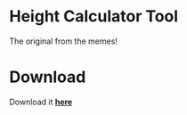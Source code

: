 # Height Calculator Tool

The original from the memes!

# Download

Download it [**here**](https://github.com/manovisible/heightcalculatortool/releases/download/v.1.0/heightcalculatortool.exe)
